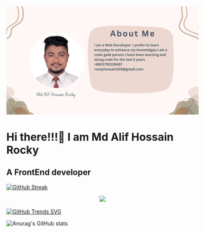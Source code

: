 <img src="./image/banner.jpg">

<h1>Hi there!!!🥰 I am Md Alif Hossain Rocky</h1>
<h2>A FrontEnd developer</h2>

[![GitHub Streak](https://github-readme-streak-stats.herokuapp.com?user=ROCKHOSSAIN)](https://git.io/streak-stats)

<p align="center">
  <a href="https://skillicons.dev">
    <img src="https://skillicons.dev/icons?i=git,cs,cpp,css,firebase,html,ai,js,nodejs,nextjs,vite,express" />
  </a>
</p>

[![GitHub Trends SVG](https://api.githubtrends.io/user/svg/ROCKHOSSAIN/langs)](https://githubtrends.io)

![Anurag's GitHub stats](https://github-readme-stats.vercel.app/api?username=ROCKHOSSAIN&theme=shadow_blue&show_icons=true)

